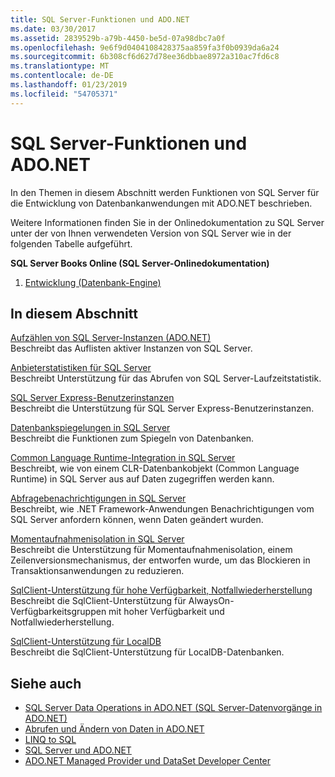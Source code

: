 ```yaml
---
title: SQL Server-Funktionen und ADO.NET
ms.date: 03/30/2017
ms.assetid: 2839529b-a79b-4450-be5d-07a98dbc7a0f
ms.openlocfilehash: 9e6f9d0404108428375aa859fa3f0b0939da6a24
ms.sourcegitcommit: 6b308cf6d627d78ee36dbbae8972a310ac7fd6c8
ms.translationtype: MT
ms.contentlocale: de-DE
ms.lasthandoff: 01/23/2019
ms.locfileid: "54705371"
---
```

# <a name="sql-server-features-and-adonet"></a>SQL Server-Funktionen und ADO.NET
In den Themen in diesem Abschnitt werden Funktionen von SQL Server für die Entwicklung von Datenbankanwendungen mit ADO.NET beschrieben.  
  
 Weitere Informationen finden Sie in der Onlinedokumentation zu SQL Server unter der von Ihnen verwendeten Version von SQL Server wie in der folgenden Tabelle aufgeführt.  
  
 **SQL Server Books Online (SQL Server-Onlinedokumentation)**  
  
1.  [Entwicklung (Datenbank-Engine)](https://go.microsoft.com/fwlink/?LinkId=115245)  
  
## <a name="in-this-section"></a>In diesem Abschnitt  
 [Aufzählen von SQL Server-Instanzen (ADO.NET)](../../../../../docs/framework/data/adonet/sql/enumerating-instances-of-sql-server.md)  
 Beschreibt das Auflisten aktiver Instanzen von SQL Server.  
  
 [Anbieterstatistiken für SQL Server](../../../../../docs/framework/data/adonet/sql/provider-statistics-for-sql-server.md)  
 Beschreibt Unterstützung für das Abrufen von SQL Server-Laufzeitstatistik.  
  
 [SQL Server Express-Benutzerinstanzen](../../../../../docs/framework/data/adonet/sql/sql-server-express-user-instances.md)  
 Beschreibt die Unterstützung für SQL Server Express-Benutzerinstanzen.  
  
 [Datenbankspiegelungen in SQL Server](../../../../../docs/framework/data/adonet/sql/database-mirroring-in-sql-server.md)  
 Beschreibt die Funktionen zum Spiegeln von Datenbanken.  
  
 [Common Language Runtime-Integration in SQL Server](../../../../../docs/framework/data/adonet/sql/sql-server-common-language-runtime-integration.md)  
 Beschreibt, wie von einem CLR-Datenbankobjekt (Common Language Runtime) in SQL Server aus auf Daten zugegriffen werden kann.  
  
 [Abfragebenachrichtigungen in SQL Server](../../../../../docs/framework/data/adonet/sql/query-notifications-in-sql-server.md)  
 Beschreibt, wie .NET Framework-Anwendungen Benachrichtigungen vom SQL Server anfordern können, wenn Daten geändert wurden.  
  
 [Momentaufnahmenisolation in SQL Server](../../../../../docs/framework/data/adonet/sql/snapshot-isolation-in-sql-server.md)  
 Beschreibt die Unterstützung für Momentaufnahmenisolation, einem Zeilenversionsmechanismus, der entworfen wurde, um das Blockieren in Transaktionsanwendungen zu reduzieren.  
  
 [SqlClient-Unterstützung für hohe Verfügbarkeit, Notfallwiederherstellung](../../../../../docs/framework/data/adonet/sql/sqlclient-support-for-high-availability-disaster-recovery.md)  
 Beschreibt die SqlClient-Unterstützung für AlwaysOn-Verfügbarkeitsgruppen mit hoher Verfügbarkeit und Notfallwiederherstellung.  
  
 [SqlClient-Unterstützung für LocalDB](../../../../../docs/framework/data/adonet/sql/sqlclient-support-for-localdb.md)  
 Beschreibt die SqlClient-Unterstützung für LocalDB-Datenbanken.  
  
## <a name="see-also"></a>Siehe auch
- [SQL Server Data Operations in ADO.NET (SQL Server-Datenvorgänge in ADO.NET)](../../../../../docs/framework/data/adonet/sql/sql-server-data-operations.md)
- [Abrufen und Ändern von Daten in ADO.NET](../../../../../docs/framework/data/adonet/retrieving-and-modifying-data.md)
- [LINQ to SQL](../../../../../docs/framework/data/adonet/sql/linq/index.md)
- [SQL Server und ADO.NET](../../../../../docs/framework/data/adonet/sql/index.md)
- [ADO.NET Managed Provider und DataSet Developer Center](https://go.microsoft.com/fwlink/?LinkId=217917)
